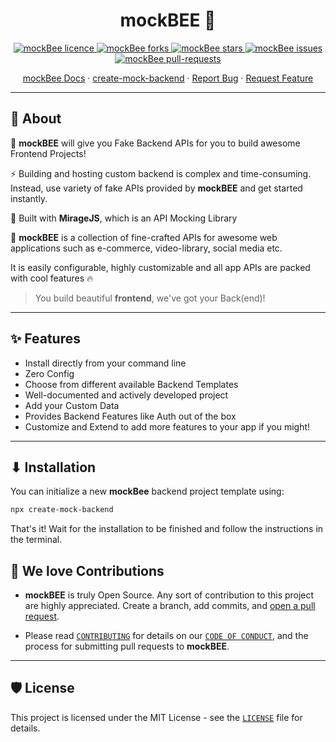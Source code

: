 <h1 align="center"><b>mockBEE 🐝 </b></h1>

<p align="center">
<a href="https://github.com/neogcamp/mockBee/blob/main/LICENSE" target="blank">
<img src="https://img.shields.io/github/license/neogcamp/mockBee?style=flat-square" alt="mockBee licence" />
</a>
<a href="https://github.com/neogcamp/mockBee/fork" target="blank">
<img src="https://img.shields.io/github/forks/neogcamp/mockBee?style=flat-square" alt="mockBee forks"/>
</a>
<a href="https://github.com/neogcamp/mockBee/stargazers" target="blank">
<img src="https://img.shields.io/github/stars/neogcamp/mockBee?style=flat-square" alt="mockBee stars"/>
</a>
<a href="https://github.com/neogcamp/mockBee/issues" target="blank">
<img src="https://img.shields.io/github/issues/neogcamp/mockBee?style=flat-square" alt="mockBee issues"/>
</a>
<a href="https://github.com/neogcamp/mockBee/pulls" target="blank">
<img src="https://img.shields.io/github/issues-pr/neogcamp/mockBee?style=flat-square" alt="mockBee pull-requests"/>
</a>

</p>

<p align="center">
    <a href="https://www.github.io/mockBee" target="blank">mockBee Docs</a>
    ·
    <a href="https://www.npmjs.com/package/create-mock-backend" target="blank">create-mock-backend</a>
    ·
    <a href="https://github.com/neogcamp/mockBee/issues/new/choose">Report Bug</a>
    ·
    <a href="https://github.com/neogcamp/mockBee/issues/new/choose">Request Feature</a>
</p>

---

## **🤔 About**

🚀 **mockBEE** will give you Fake Backend APIs for you to build awesome Frontend Projects!

⚡ Building and hosting custom backend is complex and time-consuming. Instead, use variety of fake APIs provided by **mockBEE** and get started instantly.

🌌 Built with **MirageJS**, which is an API Mocking Library

🤩 **mockBEE** is a collection of fine-crafted APIs for awesome web applications such as e-commerce, video-library, social media etc.

It is easily configurable, highly customizable and all app APIs are packed with cool features 🔥

> You build beautiful **frontend**, we've got your Back(end)!

---

## **✨ Features**

- Install directly from your command line
- Zero Config
- Choose from different available Backend Templates
- Well-documented and actively developed project
- Add your Custom Data
- Provides Backend Features like Auth out of the box
- Customize and Extend to add more features to your app if you might!

---

## **⬇ Installation**

You can initialize a new **mockBee** backend project template using:

```bash
npx create-mock-backend
```

That's it! Wait for the installation to be finished and follow the instructions in the terminal.

## **💖 We love Contributions**

- **mockBEE** is truly Open Source. Any sort of contribution to this project are highly appreciated. Create a branch, add commits, and [open a pull request](https://github.com/neogcamp/mockBee/compare).

- Please read [`CONTRIBUTING`](CONTRIBUTING.md) for details on our [`CODE OF CONDUCT`](CODE_OF_CONDUCT.md), and the process for submitting pull requests to **mockBEE**.

---

## **🛡️ License**

This project is licensed under the MIT License - see the [`LICENSE`](LICENSE) file for details.
